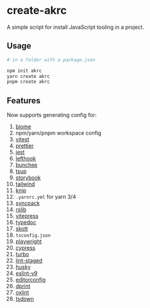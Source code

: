 # create-akrc

A simple script for install JavaScript tooling in a project.

## Usage

```bash
# in a folder with a package.json

npm init akrc
yarn create akrc
pnpm create akrc
```

## Features

Now supports generating config for:

1. [biome](https://biomejs.dev/)
2. npm/yarn/pnpm workspace config
3. [vitest](https://vitest.dev/)
4. [prettier](https://prettier.io/)
5. [jest](https://jestjs.io/)
6. [lefthook](https://github.com/evilmartians/lefthook)
7. [bunchee](https://github.com/huozhi/bunchee)
8. [tsup](https://tsup.egoist.dev/)
9. [storybook](https://storybook.js.org/)
10. [tailwind](https://tailwindcss.com/)
11. [knip](https://knip.dev/)
12. `.yarnrc.yml` for yarn 3/4
13. [syncpack](https://jamiemason.github.io/syncpack/)
14. [rslib](https://github.com/web-infra-dev/rslib)
15. [vitepress](https://vitepress.dev/)
16. [typedoc](https://typedoc.org/)
17. [skott](https://github.com/antoine-coulon/skott)
18. `tsconfig.json`
19. [playwright](https://playwright.dev/)
20. [cypress](https://www.cypress.io/)
21. [turbo](https://turbo.build/repo/docs)
22. [lint-staged](https://github.com/lint-staged/lint-staged)
23. [husky](https://typicode.github.io/husky/)
24. [eslint-v9](https://eslint.org/)
25. [editorconfig](https://editorconfig.org/)
26. [dprint](https://dprint.dev/)
27. [oxlint](https://oxc.rs/docs/guide/usage/linter.html)
28. [tsdown](https://tsdown.dev/)
